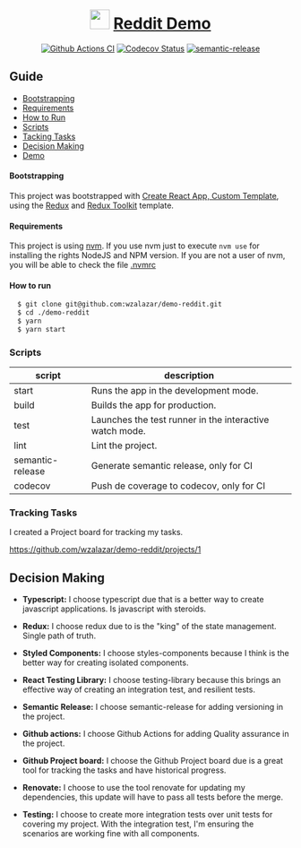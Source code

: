 <h1 align="center">
   <img src="https://raw.githubusercontent.com/wzalazar/demo-reddit/HEAD/src/Components/Logo/logo.svg" height="35"/>
   <a href="https://demo-reddit.netlify.app/">Reddit Demo</a>
</h1>

<p align="center">
    <a href="https://github.com/wzalazar/demo-reddit/actions"><img alt="Github Actions CI" src="https://github.com/wzalazar/demo-reddit/workflows/Test/badge.svg"></a>
    <a href="https://codecov.io/gh/wzalazar/demo-reddit"><img alt="Codecov Status" src="https://codecov.io/gh/wzalazar/demo-reddit/branch/master/graph/badge.svg"></a>
    <a href="#badge">
      <img alt="semantic-release" src="https://img.shields.io/badge/%20%20%F0%9F%93%A6%F0%9F%9A%80-semantic--release-e10079.svg">
    </a>
</p>


## Guide

- [Bootstrapping](#bootstrapping)
- [Requirements](#requirements)
- [How to Run](#how-to-run)
- [Scripts](#scripts)
- [Tacking Tasks](#tracking-tasks)
- [Decision Making](#decision-making)
- [Demo](https://demo-reddit.netlify.app/)

#### Bootstrapping

This project was bootstrapped with [Create React App, Custom Template](https://github.com/wzalazar/cra-template-super-redux-typescript), using the [Redux](https://redux.js.org/) and [Redux Toolkit](https://redux-toolkit.js.org/) template.


#### Requirements

This project is using [nvm](https://github.com/nvm-sh/nvm). If you use nvm just to execute `nvm use` for installing the rights NodeJS and NPM version.
If you are not a user of nvm, you will be able to check the file [.nvmrc](https://github.com/wzalazar/demo-reddit/blob/master/.nvmrc)

#### How to run

```bash
  $ git clone git@github.com:wzalazar/demo-reddit.git
  $ cd ./demo-reddit
  $ yarn
  $ yarn start
```

### Scripts

| script            |  description                                            | 
|-------------------|---------------------------------------------------------|
|  start            | Runs the app in the development mode.                   | 
|  build            | Builds the app for production.                          |  
|  test             | Launches the test runner in the interactive watch mode. |  
|  lint             | Lint the project.                                       |  
|  semantic-release | Generate semantic release, only for CI                  |  
|  codecov          | Push de coverage to codecov, only for CI                |  


### Tracking Tasks

I created a Project board for tracking my tasks. 

https://github.com/wzalazar/demo-reddit/projects/1


## Decision Making

- **Typescript:**
I choose typescript due that is a better way to create javascript applications. Is javascript with steroids.

- **Redux:**
I choose redux due to is the "king" of the state management. Single path of truth.

- **Styled Components:**
I choose styles-components because I think is the better way for creating isolated components.

- **React Testing Library:**
I choose testing-library because this brings an effective way of creating an integration test, and resilient tests.

- **Semantic Release:**
I choose semantic-release for adding versioning in the project.

- **Github actions:**
I choose Github Actions for adding Quality assurance in the project.

- **Github Project board:**
I choose the Github Project board due is a great tool for tracking the tasks and have historical progress.

- **Renovate:**
I choose to use the tool renovate for updating my dependencies, this update will have to pass all tests before the merge.

- **Testing:**
I choose to create more integration tests over unit tests for covering my project. With the integration test, I'm ensuring the scenarios are working fine with all components.
